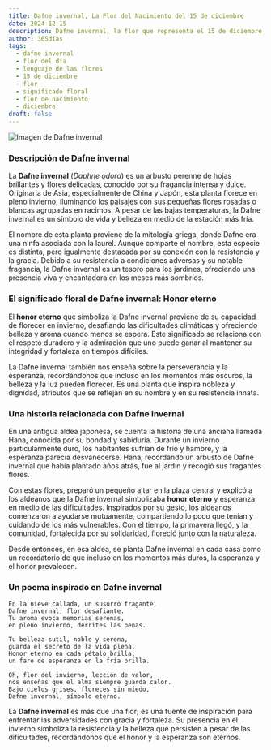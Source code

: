 ```yaml
---
title: Dafne invernal, La Flor del Nacimiento del 15 de diciembre
date: 2024-12-15
description: Dafne invernal, la flor que representa el 15 de diciembre, simboliza Honor eterno. Descubre su fascinante historia, significado en el lenguaje de las flores y una poesía que celebra su belleza.
author: 365días
tags:
  - dafne invernal
  - flor del día
  - lenguaje de las flores
  - 15 de diciembre
  - flor
  - significado floral
  - flor de nacimiento
  - diciembre
draft: false
---
```


![Imagen de Dafne invernal](https://cdn.pixabay.com/photo/2017/10/03/23/34/daphne-2814611_640.jpg#center)


### Descripción de Dafne invernal

La **Dafne invernal** (_Daphne odora_) es un arbusto perenne de hojas brillantes y flores delicadas, conocido por su fragancia intensa y dulce. Originaria de Asia, especialmente de China y Japón, esta planta florece en pleno invierno, iluminando los paisajes con sus pequeñas flores rosadas o blancas agrupadas en racimos. A pesar de las bajas temperaturas, la Dafne invernal es un símbolo de vida y belleza en medio de la estación más fría.

El nombre de esta planta proviene de la mitología griega, donde Dafne era una ninfa asociada con la laurel. Aunque comparte el nombre, esta especie es distinta, pero igualmente destacada por su conexión con la resistencia y la gracia. Debido a su resistencia a condiciones adversas y su notable fragancia, la Dafne invernal es un tesoro para los jardines, ofreciendo una presencia viva y encantadora en los meses más sombríos.

### El significado floral de Dafne invernal: Honor eterno

El **honor eterno** que simboliza la Dafne invernal proviene de su capacidad de florecer en invierno, desafiando las dificultades climáticas y ofreciendo belleza y aroma cuando menos se espera. Este significado se relaciona con el respeto duradero y la admiración que uno puede ganar al mantener su integridad y fortaleza en tiempos difíciles.

La Dafne invernal también nos enseña sobre la perseverancia y la esperanza, recordándonos que incluso en los momentos más oscuros, la belleza y la luz pueden florecer. Es una planta que inspira nobleza y dignidad, atributos que se reflejan en su nombre y en su resistencia innata.

### Una historia relacionada con Dafne invernal

En una antigua aldea japonesa, se cuenta la historia de una anciana llamada Hana, conocida por su bondad y sabiduría. Durante un invierno particularmente duro, los habitantes sufrían de frío y hambre, y la esperanza parecía desvanecerse. Hana, recordando un arbusto de Dafne invernal que había plantado años atrás, fue al jardín y recogió sus fragantes flores.

Con estas flores, preparó un pequeño altar en la plaza central y explicó a los aldeanos que la Dafne invernal simbolizaba **honor eterno** y esperanza en medio de las dificultades. Inspirados por su gesto, los aldeanos comenzaron a ayudarse mutuamente, compartiendo lo poco que tenían y cuidando de los más vulnerables. Con el tiempo, la primavera llegó, y la comunidad, fortalecida por su solidaridad, floreció junto con la naturaleza.

Desde entonces, en esa aldea, se planta Dafne invernal en cada casa como un recordatorio de que incluso en los momentos más duros, la esperanza y el honor prevalecen.

### Un poema inspirado en Dafne invernal

```
En la nieve callada, un susurro fragante,  
Dafne invernal, flor desafiante.  
Tu aroma evoca memorias serenas,  
en pleno invierno, derrites las penas.

Tu belleza sutil, noble y serena,  
guarda el secreto de la vida plena.  
Honor eterno en cada pétalo brilla,  
un faro de esperanza en la fría orilla.

Oh, flor del invierno, lección de valor,  
nos enseñas que el alma siempre guarda calor.  
Bajo cielos grises, floreces sin miedo,  
Dafne invernal, símbolo eterno.
```

La **Dafne invernal** es más que una flor; es una fuente de inspiración para enfrentar las adversidades con gracia y fortaleza. Su presencia en el invierno simboliza la resistencia y la belleza que persisten a pesar de las dificultades, recordándonos que el honor y la esperanza son eternos.
